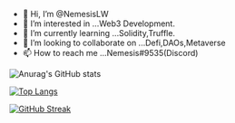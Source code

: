 - 👋 Hi, I’m @NemesisLW
- 👀 I’m interested in ...Web3 Development.
- 🌱 I’m currently learning ...Solidity,Truffle. 
- 💞️ I’m looking to collaborate on ...Defi,DAOs,Metaverse
- 📫 How to reach me ...Nemesis#9535(Discord)

<!---
NemesisLW/NemesisLW is a ✨ special ✨ repository because its `README.md` (this file) appears on your GitHub profile.
You can click the Preview link to take a look at your changes.
--->

![Anurag's GitHub stats](https://github-readme-stats.vercel.app/api?username=NemesisLW&count_private=true&show_icons=true&theme=dracula)

[![Top Langs](https://github-readme-stats.vercel.app/api/top-langs/?username=NemesisLW&layout=compact&hide=css,scss)](https://github.com/anuraghazra/github-readme-stats)

[![GitHub Streak](https://streak-stats.demolab.com/?user=NemesisLW)](https://git.io/streak-stats)
